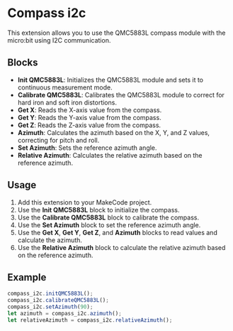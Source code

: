 # Compass i2c

This extension allows you to use the QMC5883L compass module with the micro:bit using I2C communication.

## Blocks

- **Init QMC5883L**: Initializes the QMC5883L module and sets it to continuous measurement mode.
- **Calibrate QMC5883L**: Calibrates the QMC5883L module to correct for hard iron and soft iron distortions.
- **Get X**: Reads the X-axis value from the compass.
- **Get Y**: Reads the Y-axis value from the compass.
- **Get Z**: Reads the Z-axis value from the compass.
- **Azimuth**: Calculates the azimuth based on the X, Y, and Z values, correcting for pitch and roll.
- **Set Azimuth**: Sets the reference azimuth angle.
- **Relative Azimuth**: Calculates the relative azimuth based on the reference azimuth.

## Usage

1. Add this extension to your MakeCode project.
2. Use the **Init QMC5883L** block to initialize the compass.
3. Use the **Calibrate QMC5883L** block to calibrate the compass.
4. Use the **Set Azimuth** block to set the reference azimuth angle.
5. Use the **Get X**, **Get Y**, **Get Z**, and **Azimuth** blocks to read values and calculate the azimuth.
6. Use the **Relative Azimuth** block to calculate the relative azimuth based on the reference azimuth.

## Example

```typescript
compass_i2c.initQMC5883L();
compass_i2c.calibrateQMC5883L();
compass_i2c.setAzimuth(90);
let azimuth = compass_i2c.azimuth();
let relativeAzimuth = compass_i2c.relativeAzimuth();
